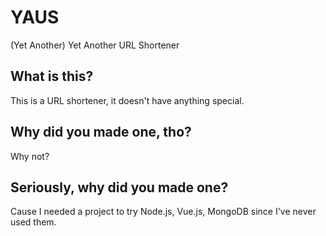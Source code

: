 # YAUS
(Yet Another) Yet Another URL Shortener

## What is this?
This is a URL shortener, it doesn't have anything special.

## Why did you made one, tho?
Why not?

## Seriously, why did you made one?
Cause I needed a project to try Node.js, Vue.js, MongoDB since I've never used them.
